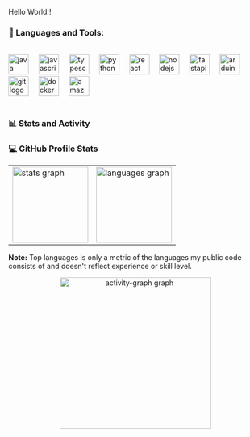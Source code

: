 <p align="left">Hello World!!</p>

### 🔨 Languages and Tools:
<br clear="both">

<div align="left">
  <img src="https://skillicons.dev/icons?i=java" height="40" alt="java logo"  />
  <img width="12" />
  <img src="https://skillicons.dev/icons?i=js" height="40" alt="javascript logo"  />
  <img width="12" />
  <img src="https://skillicons.dev/icons?i=ts" height="40" alt="typescript logo"  />
  <img width="12" />
  <img src="https://skillicons.dev/icons?i=py" height="40" alt="python logo"  />
  <img width="12" />
  <img src="https://skillicons.dev/icons?i=react" height="40" alt="react logo"  />
  <img width="12" />
  <img src="https://skillicons.dev/icons?i=nodejs" height="40" alt="nodejs logo"  />
  <img width="12" />
  <img src="https://skillicons.dev/icons?i=fastapi" height="40" alt="fastapi logo"  /> 
  <img width="12" />
  <img src="https://skillicons.dev/icons?i=arduino" height="40" alt="arduino logo"  />
  <img width="12" />
  <img src="https://skillicons.dev/icons?i=git" height="40" alt="git logo"  />
  <img width="12" />
  <img src="https://skillicons.dev/icons?i=docker" height="40" alt="docker logo"  />
  <img width="12" />
  <img src="https://skillicons.dev/icons?i=aws" height="40" alt="amazonwebservices logo"  />
</div>

<br clear="both">

### 📊 Stats and Activity</h2></summary>

<h3>💻 GitHub Profile Stats</h3>
<table align="center">
  <tr>
    <td>
      <img src="https://github-readme-stats.vercel.app/api?username=jesus-hernandez2004&hide_title=false&hide_rank=false&show_icons=true&include_all_commits=true&count_private=false&disable_animations=false&theme=radical&bg_color=00000000&locale=en&hide_border=true&order=1" height="150" alt="stats graph"  />
    </td>
    <td>
      <img src="https://github-readme-stats.vercel.app/api/top-langs?username=jesus-hernandez2004&locale=en&hide_title=false&layout=compact&card_width=320&langs_count=5&theme=radical&bg_color=00000000&hide_border=true&order=2" height="150" alt="languages graph"  />
    </td>
  </tr>
</table>

<b>Note:</b> Top languages is only a metric of the languages my public code consists of and doesn't reflect experience or skill level.
  
<div align="center">
  <img src="https://github-readme-activity-graph.vercel.app/graph?username=jesus-hernandez2004&radius=16&theme=redical&bg_color=00000000&area=true&order=5" height="300" alt="activity-graph graph" />
</div>


###
